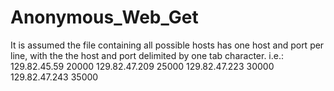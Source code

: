 # Anonymous_Web_Get

It is assumed the file containing all possible hosts has one host and port per line,
with the the host and port delimited by one tab character.
i.e.:
129.82.45.59	20000
129.82.47.209	25000
129.82.47.223	30000
129.82.47.243	35000
